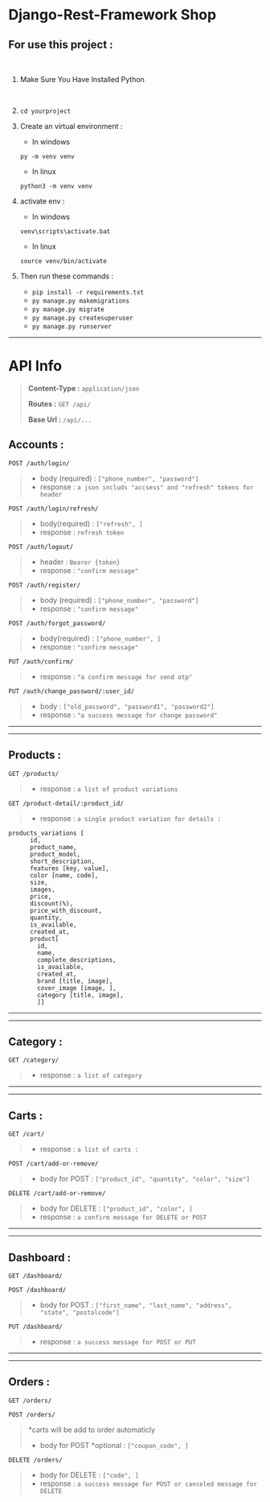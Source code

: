# Django-Rest-Framework Shop

## For use this project :

 <br/>

1. Make Sure You Have Installed Python

 <br/>

2. ```
   cd yourproject
   ```

3. Create an virtual environment :
   - In windows
    ```
    py -m venv venv
    ```
   - In linux
    ```
    python3 -m venv venv
    ```
    

4. activate env :
    - In windows
    ```
    venv\scripts\activate.bat
    ```
    - In linux
    ```
    source venv/bin/activate
    ```

5. Then run these commands :
  
    - `pip install -r requirements.txt`
    - `py manage.py makemigrations`
    - `py manage.py migrate`
    - `py manage.py createsuperuser`
    - `py manage.py runserver`

---

# API Info
> **Content-Type :** `application/json`
> 
> **Routes :** `GET /api/`
> 
> **Base Url :** `/api/...`

<!-- ---------------------------------------------------------------------------------------- -->
## Accounts :

 ```
 POST /auth/login/ 
 ```
>  - body (required) : `["phone_number", "password"]`
>  - response : `a json includs "accsess" and "refresh" tokens for header`


 ```
 POST /auth/login/refresh/
 ```
>  - body(required) : `["refresh", ]`
>  - response : `refresh token`


 ```
 POST /auth/logout/
 ```
>  - header : `Bearer {token}`
>  - response : `"confirm message"`


 ```
 POST /auth/register/
 ```
>  - body (required) : `["phone_number", "password"]`
>  - response : `"confirm message"`


 ```
 POST /auth/forgot_password/
 ```
>  - body(required) : `["phone_number", ]`
>  - response : `"confirm message"`


 ```
 PUT /auth/confirm/
 ```
>  - response : `"a confirm message for send otp"`
  

 ```
 PUT /auth/change_password/:user_id/
 ```
>  - body : `["old_password", "password1", "password2"]`
>  - response : `"a success message for change password"`

---
---

<!-- ---------------------------------------------------------------------------------------- -->
## Products :

 ```
 GET /products/
 ```
>  - response : `a list of product variations`


 ```
 GET /product-detail/:product_id/
 ```
> - response : `a single product variation for details :`

```
products_variations [ 
      id,
      product_name, 
      product_model, 
      short_description, 
      features [key, value], 
      color [name, code],
      size,
      images,
      price, 
      discount(%), 
      price_with_discount, 
      quantity, 
      is_available, 
      created_at, 
      product[
        id,
        name,
        complete_descriptions,
        is_available,
        created_at,
        brand [title, image],
        cover_image [image, ],
        category [title, image],
        ]]
```

---
---

<!-- ---------------------------------------------------------------------------------------- -->
## Category :

 ```
 GET /category/
 ```
>  - response : `a list of category`

---
---

<!-- ---------------------------------------------------------------------------------------- -->
## Carts :

 ```
 GET /cart/
 ```
> -  response : `a list of carts :`

 ```
 POST /cart/add-or-remove/
 ```
>  - body for POST : `["product_id", "quantity", "color", "size"]`
 ```
 DELETE /cart/add-or-remove/
 ```
>  - body for DELETE : `["product_id", "color", ]`
>  - response : `a confirm message for DELETE or POST`
    
---
---

<!-- ---------------------------------------------------------------------------------------- -->
## Dashboard :

 ```
 GET /dashboard/
 ```
 ```
 POST /dashboard/
 ```
>  - body for POST : `["first_name", "last_name", "address", "state", "postalcode"]  `
 ```
 PUT /dashboard/
 ```
>  - response : `a success message for POST or PUT`

---
---

<!-- ---------------------------------------------------------------------------------------- -->
## Orders :

 ```
 GET /orders/
 ```
 ```
 POST /orders/
 ```
>  *carts will be add to order automaticly
>  - body for POST *optional : `["coupon_code", ]`
 ```
 DELETE /orders/
 ```
>  - body for DELETE : `["code", ]`
>  - response : `a success message for POST or canceled message for DELETE`

